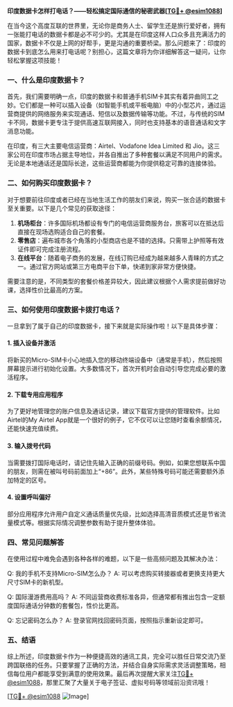 **印度数据卡怎样打电话？——轻松搞定国际通信的秘密武器[[TG💪+ @esim1088](https://t.me/s/esim1088)]**

在当今这个高度互联的世界里，无论你是商务人士、留学生还是旅行爱好者，拥有一张能打电话的数据卡都是必不可少的。尤其是在印度这样人口众多且充满活力的国家，数据卡不仅是上网的好帮手，更是沟通的重要桥梁。那么问题来了：印度的数据卡到底怎么用来打电话呢？别担心，这篇文章将为你详细解答这一疑问，让你轻松掌握这项技能！

### 一、什么是印度数据卡？

首先，我们需要明确一点，印度的数据卡和普通手机SIM卡其实有着异曲同工之妙。它们都是一种可以插入设备（如智能手机或平板电脑）中的小型芯片，通过运营商提供的网络服务来实现通话、短信以及数据传输等功能。不过，与传统的SIM卡不同，数据卡更专注于提供高速互联网接入，同时也支持基本的语音通话和文字消息功能。

在印度，有三大主要电信运营商：Airtel、Vodafone Idea Limited 和 Jio。这三家公司在印度市场占据主导地位，并各自推出了多种套餐以满足不同用户的需求。无论是本地通话还是国际长途，这些运营商都能为你提供稳定可靠的连接体验。

### 二、如何购买印度数据卡？

对于想要前往印度或者已经在当地生活工作的朋友们来说，购买一张合适的数据卡至关重要。以下是几个常见的获取途径：

1. **机场柜台**：许多国际机场都设有专门的电信运营商服务台，旅客可以在抵达后直接在现场选购适合自己的套餐。
2. **零售店**：遍布城市各个角落的小型商店也是不错的选择。只需带上护照等有效证件即可完成注册流程。
3. **在线平台**：随着电子商务的发展，在线订购已经成为越来越多人青睐的方式之一。通过官方网站或第三方电商平台下单，快递到家非常方便快捷。

需要注意的是，不同类型的套餐价格差异较大，因此建议根据个人需求提前做好功课，选择性价比最高的方案。

### 三、如何使用印度数据卡拨打电话？

一旦拿到了属于自己的印度数据卡，接下来就是实际操作啦！以下是具体步骤：

#### 1. 插入设备并激活
将新买的Micro-SIM卡小心地插入您的移动终端设备中（通常是手机），然后按照屏幕提示进行初始化设置。大多数情况下，首次开机时会自动引导您完成必要的激活程序。

#### 2. 下载专用应用程序
为了更好地管理您的账户信息及通话记录，建议下载官方提供的管理软件。比如Airtel的My Airtel App就是一个很好的例子，它不仅可以让您随时查看余额情况，还能快速充值续费。

#### 3. 输入拨号代码
当需要拨打国际电话时，请记住先输入正确的前缀号码。例如，如果您想联系中国的朋友，则需在被叫号码前面加上“+86”。此外，某些特殊号码可能还需要额外添加特定的区号。

#### 4. 设置呼叫偏好
部分应用程序允许用户自定义通话质量优先级，比如选择高清音质模式还是节省流量模式等。根据实际情况调整参数有助于提升整体体验。

### 四、常见问题解答

在使用过程中难免会遇到各种各样的难题，以下是一些高频问题及其解决办法：

Q: 我的手机不支持Micro-SIM怎么办？
A: 可以考虑购买转接器或者更换支持更大尺寸SIM卡的新机型。

Q: 国际漫游费用高吗？
A: 不同运营商收费标准各异，但通常都有推出包含一定额度国际通话分钟数的套餐包，性价比更高。

Q: 忘记密码怎么办？
A: 登录官网找回密码页面，按照指示重新设定即可。

### 五、结语

综上所述，印度数据卡作为一种便捷高效的通讯工具，完全可以胜任日常交流乃至跨国联络的任务。只要掌握了正确的方法，并结合自身实际需求灵活调整策略，相信每位用户都能享受到满意的使用效果。最后再次提醒大家关注[TG💪+ @esim1088](https://t.me/s/esim1088)，那里汇聚了大量关于电子签证、虚拟号码等领域前沿资讯哦！

[[TG💪+ @esim1088](https://t.me/s/esim1088) ![Image](https://i.postimg.cc/4NQfJmqS/Snipaste-2025-05-13-00-14-12.png)]